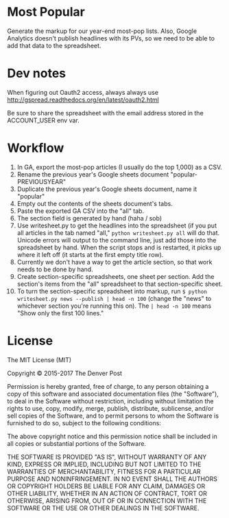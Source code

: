 # Most Popular
Generate the markup for our year-end most-pop lists. Also, Google Analytics doesn't publish headlines with its PVs, so we need to be able to add that data to the spreadsheet.

# Dev notes
When figuring out Oauth2 access, always always use http://gspread.readthedocs.org/en/latest/oauth2.html

Be sure to share the spreadsheet with the email address stored in the ACCOUNT_USER env var.

# Workflow

1. In GA, export the most-pop articles (I usually do the top 1,000) as a CSV.
1. Rename the previous year's Google sheets document "popular-PREVIOUSYEAR"
1. Duplicate the previous year's Google sheets document, name it "popular"
1. Empty out the contents of the sheets document's tabs.
1. Paste the exported GA CSV into the "all" tab.
1. The section field is generated by hand (haha / sob)
2. Use writesheet.py to get the headlines into the spreadsheet (if you put all articles in the tab named "all," `python writesheet.py all` will do that. Unicode errors will output to the command line, just add those into the spreadsheet by hand. When the script stops and is restarted, it picks up where it left off (it starts at the first empty title row).
3. Currently we don't have a way to get the article section, so that work needs to be done by hand.
4. Create section-specific spreadsheets, one sheet per section. Add the section's items from the "all" spreadsheet to that section-specific sheet.
5. To turn the section-specific spreadsheet into markup, run `$ python writesheet.py news --publish | head -n 100` (change the "news" to whichever section you're running this on). The `| head -n 100` means "Show only the first 100 lines."

# License
The MIT License (MIT)

Copyright © 2015-2017 The Denver Post 

Permission is hereby granted, free of charge, to any person obtaining a copy
of this software and associated documentation files (the "Software"), to deal
in the Software without restriction, including without limitation the rights
to use, copy, modify, merge, publish, distribute, sublicense, and/or sell
copies of the Software, and to permit persons to whom the Software is
furnished to do so, subject to the following conditions:

The above copyright notice and this permission notice shall be included in all
copies or substantial portions of the Software.

THE SOFTWARE IS PROVIDED "AS IS", WITHOUT WARRANTY OF ANY KIND, EXPRESS OR
IMPLIED, INCLUDING BUT NOT LIMITED TO THE WARRANTIES OF MERCHANTABILITY,
FITNESS FOR A PARTICULAR PURPOSE AND NONINFRINGEMENT. IN NO EVENT SHALL THE
AUTHORS OR COPYRIGHT HOLDERS BE LIABLE FOR ANY CLAIM, DAMAGES OR OTHER
LIABILITY, WHETHER IN AN ACTION OF CONTRACT, TORT OR OTHERWISE, ARISING FROM,
OUT OF OR IN CONNECTION WITH THE SOFTWARE OR THE USE OR OTHER DEALINGS IN THE
SOFTWARE.

